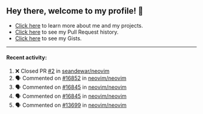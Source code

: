 ## Hey there, welcome to my profile! 👋

- [Click here](https://seandewar.github.io/) to learn more about me and my projects.
- [Click here](https://github.com/search?p=1&q=author%3Aseandewar+is%3Apr) to see my Pull Request history.
- [Click here](https://gist.github.com/seandewar) to see my Gists.

---

#### Recent activity:

<!--START_SECTION:activity-->
1. ❌ Closed PR [#2](https://github.com/seandewar/neovim/pull/2) in [seandewar/neovim](https://github.com/seandewar/neovim)
2. 🗣 Commented on [#16852](https://github.com/neovim/neovim/issues/16852) in [neovim/neovim](https://github.com/neovim/neovim)
3. 🗣 Commented on [#16845](https://github.com/neovim/neovim/issues/16845) in [neovim/neovim](https://github.com/neovim/neovim)
4. 🗣 Commented on [#16845](https://github.com/neovim/neovim/issues/16845) in [neovim/neovim](https://github.com/neovim/neovim)
5. 🗣 Commented on [#13699](https://github.com/neovim/neovim/issues/13699) in [neovim/neovim](https://github.com/neovim/neovim)
<!--END_SECTION:activity-->

